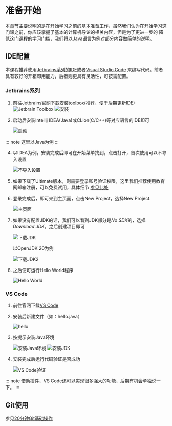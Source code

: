 # 准备开始

本章节主要说明的是在开始学习之前的基本准备工作，虽然我们认为在开始学习这门课之前，你应该掌握了基本的计算机导论的相关内容，但是为了更进一步的
降低这门课程的学习门槛，我们将以Java语言为例对部分内容做简单的说明。

## IDE配置

本课程推荐使用[Jetbrains系列的IDE](https://www.jetbrains.com/)或者[Visual Studio Code](https://code.visualstudio.com/)
来编写代码。前者具有较好的开箱即用能力，后者则更具有灵活性，可按需配置。

### Jetbrains系列

1. 前往Jetbrains官网下载安装[toolbox](https://www.jetbrains.com/toolbox-app/)(推荐，便于后期更新IDE)
   ![Jetbrain Toolbox](https://raw.githubusercontent.com/Waynehfut/blog/img/img/202306040911069.png)
   ![安装](https://raw.githubusercontent.com/Waynehfut/blog/img/img/202306040914227.png)
2. 启动后安装Intellij IDEA(Java)或CLion(C/C++)等对应语言的IDE即可

   ![启动](https://raw.githubusercontent.com/Waynehfut/blog/img/img/202306040916938.png)

::: note
这里以Java为例
:::

4. 以IDEA为例，安装完成后即可在开始菜单找到，点击打开，首次使用可以不导入设置

   ![不导入设置](https://raw.githubusercontent.com/Waynehfut/blog/img/img/202306040919417.png)
4. 如果下载了Ultimate版本，则需要登录账号验证权限，这里我们推荐使用教育网邮箱注册，可以免费试用，具体细节
   [参见此处](https://www.jetbrains.com.cn/en-us/community/education/#students)
5. 登录完成后，即可来到主页面，点击New Project，选择New Project.

   ![主页面](https://raw.githubusercontent.com/Waynehfut/blog/img/img/202306040921172.png)
6. 如果没有配置JDK的话，我们可以看到JDK部分是*No SDK*的，选择*Download JDK*，之后创建项目即可

   ![下载JDK](https://raw.githubusercontent.com/Waynehfut/blog/img/img/202306051008262.png)

   以OpenJDK 20为例

   ![下载JDK2](https://raw.githubusercontent.com/Waynehfut/blog/img/img/202306051041701.png)
7. 之后便可运行Hello World程序

   ![Hello World](https://raw.githubusercontent.com/Waynehfut/blog/img/img/202306051043239.png)

### VS Code

1. 前往官网下载[VS Code](https://code.visualstudio.com/)
2. 安装后新建文件（如：hello.java）

   <img alt="hello" src="https://raw.githubusercontent.com/Waynehfut/blog/img/img/202306051119670.png"/>

3. 按提示安装Java环境

   <img alt="安装Java环境"  src="https://raw.githubusercontent.com/Waynehfut/blog/img/img/202306051122507.png"/>
   <img alt="安装JDK"  src="https://raw.githubusercontent.com/Waynehfut/blog/img/img/202306051126818.png"/>

4. 安装完成后运行代码验证是否成功

   <img alt="VS Code验证"  src="https://raw.githubusercontent.com/Waynehfut/blog/img/img/202306051131938.png"/>

::: note
借助插件，VS Code还可以实现很多强大的功能，后期有机会单独说一下。
:::

## Git使用

参见[20分钟Git基础操作](ext/git.md)

            